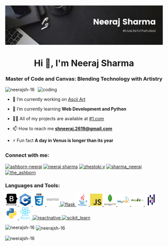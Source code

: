 ![logo](https://github.com/NeerajSh-16/NeerajSh-16/blob/main/Black%20Minimal%20Motivation%20Quote%20LinkedIn%20Banner%20(1).png)
<h1 align="center">Hi 👋, I'm Neeraj Sharma</h1>
<h3 align="center">Master of Code and Canvas: Blending Technology with Artistry</h3>
<img src="https://hack.codingblocks.com/_nuxt/img/maingif.1646021.gif" align="right" width="400" alt="coding">

<p align="left"> <img src="https://komarev.com/ghpvc/?username=neerajsh-16&label=Profile%20views&color=0e75b6&style=flat" alt="neerajsh-16" /> </p>

- 🔭 I’m currently working on [Ascii Art](https://github.com/NeerajSh-16/ascii-art)

- 🌱 I’m currently learning **Web Development and Python**

- 👨‍💻 All of my projects are available at [#1.com](#1.com)

- 📫 How to reach me **shneeraj.2619@gmail.com**

- ⚡ Fun fact **A day in Venus is longer than its year**

<h3 align="left">Connect with me:</h3>
<p align="left">
<a href="https://linkedin.com/in/ashborn-neeraj" target="blank"><img align="center" src="https://raw.githubusercontent.com/rahuldkjain/github-profile-readme-generator/master/src/images/icons/Social/linked-in-alt.svg" alt="ashborn-neeraj" height="30" width="40" /></a>
<a href="https://fb.com/neeraj sharma" target="blank"><img align="center" src="https://raw.githubusercontent.com/rahuldkjain/github-profile-readme-generator/master/src/images/icons/Social/facebook.svg" alt="neeraj sharma" height="30" width="40" /></a>
<a href="https://instagram.com/zhestoki.y" target="blank"><img align="center" src="https://raw.githubusercontent.com/rahuldkjain/github-profile-readme-generator/master/src/images/icons/Social/instagram.svg" alt="zhestoki.y" height="30" width="40" /></a>
<a href="https://www.codechef.com/users/sharma_neeraj" target="blank"><img align="center" src="https://cdn.jsdelivr.net/npm/simple-icons@3.1.0/icons/codechef.svg" alt="sharma_neeraj" height="30" width="40" /></a>
<a href="https://codeforces.com/profile/the_ashborn" target="blank"><img align="center" src="https://raw.githubusercontent.com/rahuldkjain/github-profile-readme-generator/master/src/images/icons/Social/codeforces.svg" alt="the_ashborn" height="30" width="40" /></a>
</p>

<h3 align="left">Languages and Tools:</h3>
<p align="left"> <a href="https://getbootstrap.com" target="_blank" rel="noreferrer"> <img src="https://raw.githubusercontent.com/devicons/devicon/master/icons/bootstrap/bootstrap-plain-wordmark.svg" alt="bootstrap" width="40" height="40"/> </a> <a href="https://www.w3schools.com/cpp/" target="_blank" rel="noreferrer"> <img src="https://raw.githubusercontent.com/devicons/devicon/master/icons/cplusplus/cplusplus-original.svg" alt="cplusplus" width="40" height="40"/> </a> <a href="https://www.w3schools.com/css/" target="_blank" rel="noreferrer"> <img src="https://raw.githubusercontent.com/devicons/devicon/master/icons/css3/css3-original-wordmark.svg" alt="css3" width="40" height="40"/> </a> <a href="https://expressjs.com" target="_blank" rel="noreferrer"> <img src="https://raw.githubusercontent.com/devicons/devicon/master/icons/express/express-original-wordmark.svg" alt="express" width="40" height="40"/> </a> <a href="https://flask.palletsprojects.com/" target="_blank" rel="noreferrer"> <img src="https://www.vectorlogo.zone/logos/pocoo_flask/pocoo_flask-icon.svg" alt="flask" width="40" height="40"/> </a> <a href="https://www.java.com" target="_blank" rel="noreferrer"> <img src="https://raw.githubusercontent.com/devicons/devicon/master/icons/java/java-original.svg" alt="java" width="40" height="40"/> </a> <a href="https://developer.mozilla.org/en-US/docs/Web/JavaScript" target="_blank" rel="noreferrer"> <img src="https://raw.githubusercontent.com/devicons/devicon/master/icons/javascript/javascript-original.svg" alt="javascript" width="40" height="40"/> </a> <a href="https://www.mongodb.com/" target="_blank" rel="noreferrer"> <img src="https://raw.githubusercontent.com/devicons/devicon/master/icons/mongodb/mongodb-original-wordmark.svg" alt="mongodb" width="40" height="40"/> </a> <a href="https://www.mysql.com/" target="_blank" rel="noreferrer"> <img src="https://raw.githubusercontent.com/devicons/devicon/master/icons/mysql/mysql-original-wordmark.svg" alt="mysql" width="40" height="40"/> </a> <a href="https://nodejs.org" target="_blank" rel="noreferrer"> <img src="https://raw.githubusercontent.com/devicons/devicon/master/icons/nodejs/nodejs-original-wordmark.svg" alt="nodejs" width="40" height="40"/> </a> <a href="https://pandas.pydata.org/" target="_blank" rel="noreferrer"> <img src="https://raw.githubusercontent.com/devicons/devicon/2ae2a900d2f041da66e950e4d48052658d850630/icons/pandas/pandas-original.svg" alt="pandas" width="40" height="40"/> </a> <a href="https://www.python.org" target="_blank" rel="noreferrer"> <img src="https://raw.githubusercontent.com/devicons/devicon/master/icons/python/python-original.svg" alt="python" width="40" height="40"/> </a> <a href="https://reactjs.org/" target="_blank" rel="noreferrer"> <img src="https://raw.githubusercontent.com/devicons/devicon/master/icons/react/react-original-wordmark.svg" alt="react" width="40" height="40"/> </a> <a href="https://reactnative.dev/" target="_blank" rel="noreferrer"> <img src="https://reactnative.dev/img/header_logo.svg" alt="reactnative" width="40" height="40"/> </a> <a href="https://scikit-learn.org/" target="_blank" rel="noreferrer"> <img src="https://upload.wikimedia.org/wikipedia/commons/0/05/Scikit_learn_logo_small.svg" alt="scikit_learn" width="40" height="40"/> </a> </p>

<p><img align="left" src="https://github-readme-stats.vercel.app/api/top-langs?username=neerajsh-16&show_icons=true&locale=en&layout=compact" alt="neerajsh-16" /></p>

<p>&nbsp;<img align="center" src="https://github-readme-stats.vercel.app/api?username=neerajsh-16&show_icons=true&locale=en" alt="neerajsh-16" /></p>

<p><img align="center" src="https://github-readme-streak-stats.herokuapp.com/?user=neerajsh-16&" alt="neerajsh-16" /></p>
